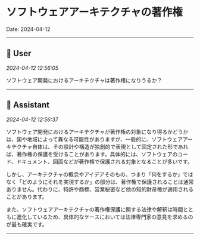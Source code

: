 # ソフトウェアアーキテクチャの著作権

Date: 2024-04-12

---

## 👤 User
*2024-04-12 12:56:05*

ソフトウェア開発におけるアーキテクチャは著作権になりうるか？

---

## 🤖 Assistant
*2024-04-12 12:56:37*

ソフトウェア開発におけるアーキテクチャが著作権の対象になり得るかどうかは、国や地域によって異なる可能性がありますが、一般的に、ソフトウェアアーキテクチャ自体は、その設計や構造が独創的で表現として固定された形であれば、著作権の保護を受けることがあります。具体的には、ソフトウェアのコード、ドキュメント、図面などが著作権で保護される対象となることが多いです。

しかし、アーキテクチャの概念やアイデアそのもの、つまり「何をするか」ではなく「どのようにそれを実現するか」の部分は、著作権で保護されることは通常ありません。代わりに、特許や商標、営業秘密など他の知的財産権が適用されることがあります。

また、ソフトウェアアーキテクチャの著作権保護に関する法律や解釈は時間とともに進化しているため、具体的なケースにおいては法律専門家の意見を求めるのが最も確実です。

---
